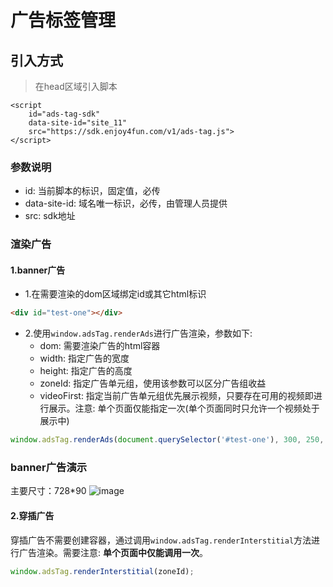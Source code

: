 # 广告标签管理
## 引入方式
> 在head区域引入脚本
```
<script
	id="ads-tag-sdk"
	data-site-id="site_11"
	src="https://sdk.enjoy4fun.com/v1/ads-tag.js">
</script>
```

### 参数说明
- id: 当前脚本的标识，固定值，必传
- data-site-id: 域名唯一标识，必传，由管理人员提供
- src: sdk地址

### 渲染广告
#### 1.banner广告
- 1.在需要渲染的dom区域绑定id或其它html标识
```html
<div id="test-one"></div>
```
- 2.使用`window.adsTag.renderAds`进行广告渲染，参数如下:
  - dom: 需要渲染广告的html容器
  - width: 指定广告的宽度
  - height: 指定广告的高度
  - zoneId: 指定广告单元组，使用该参数可以区分广告组收益
  - videoFirst: 指定当前广告单元组优先展示视频，只要存在可用的视频即进行展示。注意: 单个页面仅能指定一次(单个页面同时只允许一个视频处于展示中)
```javascript
window.adsTag.renderAds(document.querySelector('#test-one'), 300, 250, zoneId);
```
### banner广告演示
主要尺寸：728*90
![image](https://user-images.githubusercontent.com/7828841/218071945-a9386dbd-b9f0-4119-8425-eb005149ee3c.png)



#### 2.穿插广告
穿插广告不需要创建容器，通过调用`window.adsTag.renderInterstitial`方法进行广告渲染。需要注意: **单个页面中仅能调用一次**。
```javascript
window.adsTag.renderInterstitial(zoneId);
```
